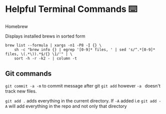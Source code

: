 # Helpful Terminal Commands ⌨️ 

Homebrew

Displays installed brews in sorted form

```
brew list --formula | xargs -n1 -P8 -I {} \
    sh -c "brew info {} | egrep '[0-9]* files, ' | sed 's/^.*[0-9]* files, \(.*\)).*$/{} \1/'" | \
    sort -h -r -k2 - | column -t
```

## Git commands 

`git commit -a -m` to commit message after git `git add` however `-a ` doesn't track new files. 

`git add .` adds everything in the current directory. If `-A` added i.e `git add -A` will add everything in the repo and not only that directory 
